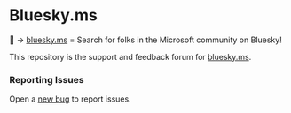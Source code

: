 # Bluesky.ms

🦋 → [bluesky.ms](https://bluesky.ms) = Search for folks in the Microsoft community on Bluesky!

This repository is the support and feedback forum for [bluesky.ms](https://bluesky.ms).

### Reporting Issues

Open a [new bug](https://github.com/merill/bluesky/issues/new?assignees=&labels=&template=add-bug.yaml&title=%5BBug%5D) to report issues.
